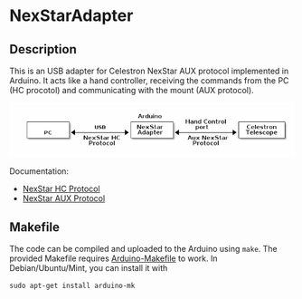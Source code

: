 # NexStarAdapter

## Description

This is an USB adapter for Celestron NexStar AUX protocol implemented in Arduino.
It acts like a hand controller, receiving the commands from the PC (HC
procotol) and communicating with the mount (AUX protocol).

![](block_diagram.png)

Documentation:

 * [NexStar HC Protocol](http://www.nexstarsite.com/download/manuals/NexStarCommunicationProtocolV1.2.zip)
 * [NexStar AUX Protocol](http://www.paquettefamily.ca/nexstar/NexStar_AUX_Commands_10.pdf)

## Makefile

The code can be compiled and uploaded to the Arduino using `make`.
The provided Makefile requires [Arduino-Makefile](https://github.com/sudar/Arduino-Makefile)
to work. In Debian/Ubuntu/Mint, you can install it with

    sudo apt-get install arduino-mk
